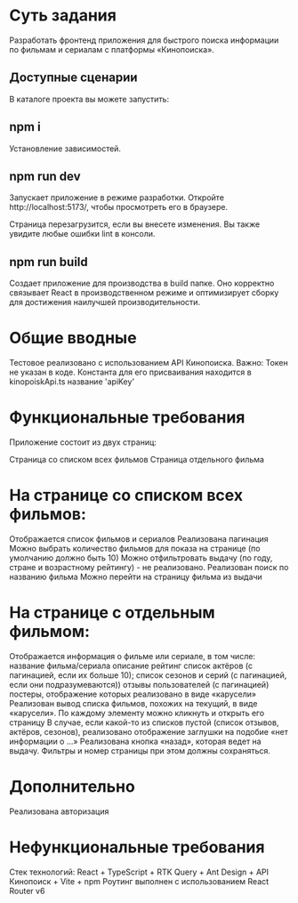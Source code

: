
# Суть задания
Разработать фронтенд приложения для быстрого поиска информации по фильмам и сериалам с платформы «Кинопоиска».

## Доступные сценарии
В каталоге проекта вы можете запустить:

## npm i
Установление зависимостей.

## npm run dev
Запускает приложение в режиме разработки.
Откройте http://localhost:5173/, чтобы просмотреть его в браузере.

Страница перезагрузится, если вы внесете изменения.
Вы также увидите любые ошибки lint в консоли.

## npm run build
Создает приложение для производства в build папке.
Оно корректно связывает React в производственном режиме и оптимизирует сборку для достижения наилучшей производительности.

# Общие вводные
Тестовое реализовано с использованием API Кинопоиска.
Важно: Токен не указан в коде. Константа для его присваивания находится в kinopoiskApi.ts название 'apiKey'

# Функциональные требования
Приложение состоит из двух страниц:

Страница со списком всех фильмов
Страница отдельного фильма

# На странице со списком всех фильмов:
Отображается список фильмов и сериалов
Реализована  пагинация
Можно выбрать количество фильмов для показа на странице (по умолчанию должно быть 10)
Можно отфильтровать выдачу (по году, стране и возрастному рейтингу) - не реализовано.
Реализован поиск по названию фильма
Можно перейти на страницу фильма из выдачи

# На странице с отдельным фильмом:
Отображается информация о фильме или сериале, в том числе:
название фильма/сериала
описание
рейтинг
список актёров (с пагинацией, если их больше 10); 
список сезонов и серий (с пагинацией, если они подразумеваются)) 
отзывы пользователей (с пагинацией)
постеры, отображение которых реализовано в виде «карусели»
Реализован вывод списка фильмов, похожих на текущий, в виде «карусели». По каждому элементу можно кликнуть и открыть его страницу
В случае, если какой-то из списков пустой (список отзывов, актёров, сезонов), реализовано отображение заглушки на подобие «нет информации о ...»
Реализована кнопка «назад», которая ведет на выдачу. Фильтры и номер страницы при этом должны сохраняться.

# Дополнительно

Реализована авторизация

# Нефункциональные требования
Стек технологий: React + TypeScript + RTK Query + Ant Design + API Кинопоиск + Vite + npm
Роутинг выполнен с использованием React Router v6
